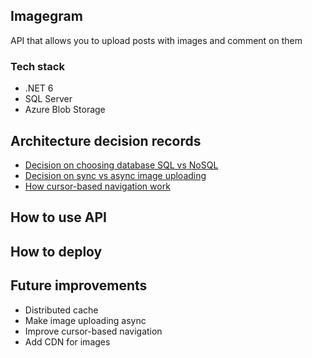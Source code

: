 ## Imagegram

API that allows you to upload posts with images and comment on them

### Tech stack
- .NET 6 
- SQL Server
- Azure Blob Storage

## Architecture decision records
- [Decision on choosing database SQL vs NoSQL](https://github.com/shamil-sadigov/Imagegram/blob/master/docs/Decision%20on%20Database.SQL%20vs%20NoSQL.md)
- [Decision on sync vs async image uploading](https://github.com/shamil-sadigov/Imagegram/blob/master/docs/Decision%20on%20sync%20vs%20async%20image%20uploading.md)
- [How cursor-based navigation work](https://github.com/shamil-sadigov/Imagegram/blob/master/docs/Decision%20on%20cursor-based-navigation.md)


## How to use API


## How to deploy


## Future improvements
- Distributed cache
- Make image uploading async
- Improve cursor-based navigation
- Add CDN for images

